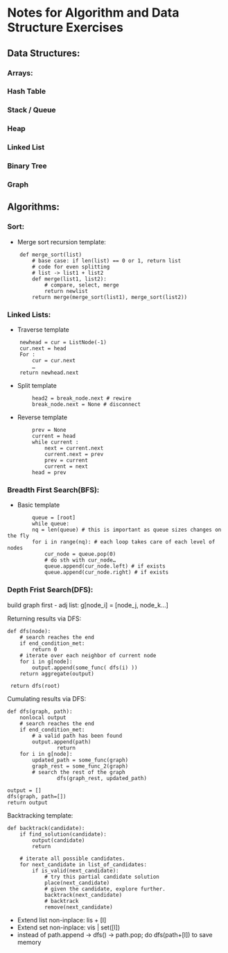 # Notes for Algorithm and Data Structure Exercises

## Data Structures:

### Arrays:
### Hash Table
### Stack / Queue
### Heap
### Linked List
### Binary Tree
### Graph


## Algorithms:

### Sort:
- Merge sort recursion template:
```
	def merge_sort(list) 
		# base case: if len(list) == 0 or 1, return list
		# code for even splitting
		# list -> list1 + list2
		def merge(list1, list2):
			# compare, select, merge
			return newlist
		return merge(merge_sort(list1), merge_sort(list2))
```

### Linked Lists:
- Traverse template 
```
	newhead = cur = ListNode(-1) 
	cur.next = head
	For :
		cur = cur.next
		…
	return newhead.next
```
- Split template
```
        head2 = break_node.next # rewire
        break_node.next = None # disconnect
```
- Reverse template
```
        prev = None
        current = head
        while current :
            next = current.next
            current.next = prev
            prev = current
            current = next
        head = prev
```

### Breadth First Search(BFS):
- Basic template
```
        queue = [root]
        while queue:
		nq = len(queue) # this is important as queue sizes changes on the fly
		for i in range(nq): # each loop takes care of each level of nodes
			cur_node = queue.pop(0)
			# do sth with cur_node…
			queue.append(cur_node.left) # if exists
			queue.append(cur_node.right) # if exists
```

### Depth Frist Search(DFS):

build graph first - adj list: g[node_i] = [node_j, node_k…]

Returning results via DFS:

```
def dfs(node):
	# search reaches the end
	if end_condition_met:
		return 0
	# iterate over each neighbor of current node
	for i in g[node]:
		output.append(some_func( dfs(i) ))
	return aggregate(output)

 return dfs(root)
```
Cumulating results via DFS:
```
def dfs(graph, path):
	nonlocal output
	# search reaches the end
	if end_condition_met:
		# a valid path has been found
		output.append(path)
                return
	for i in g[node]:
		updated_path = some_func(graph)
		graph_rest = some_func_2(graph)
		# search the rest of the graph
                dfs(graph_rest, updated_path)

output = []
dfs(graph, path=[])
return output
```
Backtracking template:
```
def backtrack(candidate):
    if find_solution(candidate):
        output(candidate)
        return
    
    # iterate all possible candidates.
    for next_candidate in list_of_candidates:
        if is_valid(next_candidate):
            # try this partial candidate solution
            place(next_candidate)
            # given the candidate, explore further.
            backtrack(next_candidate)
            # backtrack
            remove(next_candidate)
```
- Extend list non-inplace: lis + [I]
- Extend set non-inplace: vis | set([I])
- instead of path.append -> dfs() -> path.pop; do dfs(path+[I]) to save memory
